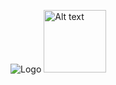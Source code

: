 ![Logo](https://i.ibb.co/LNTvhxm/Kh-ng-ti-u-1.png)
<img src="https://i.ibb.co/LNTvhxm/Kh-ng-ti-u-1.png" alt="Alt text" width="100px">
